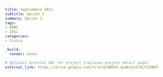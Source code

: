 ```yaml
---
title: Septiembre 2011
subtitle: Opción 1
summary: Opción 1.
tags:
- EBAU
- 2011
categories:
- Física

_build:
  render: never

# Optional external URL for project (replaces project detail page).
external_link: https://drive.google.com/file/d/0B6t6-aLmKtoLdlBjY2ZHNFBhSmc/view
---
```

